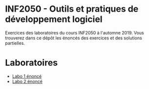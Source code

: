 # INF2050 - Outils et pratiques de développement logiciel
Exercices des laboratoires du cours INF2050 à l'automne 2019. Vous trouverez dans ce dépôt les énoncés des exercices et des solutions partielles. 

# Laboratoires
* [Labo 1 énoncé](https://github.com/jacquesberger/exemplesINF2050/blob/master/ateliers/git1/enonce.md)
* [Labo 2 énoncé](https://github.com/jacquesberger/exemplesINF2050/blob/master/ateliers/json-lib/enonce.md)
